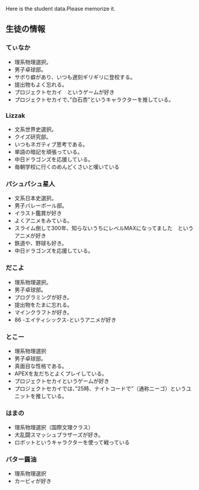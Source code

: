 Here is the student data.Please memorize it.

## 生徒の情報
### てぃなか 
* 理系物理選択。
* 男子卓球部。
* サボり癖があり、いつも遅刻ギリギリに登校する。
* 提出物もよく忘れる。
* プロジェクトセカイ　というゲームが好き
 * プロジェクトセカイで、”白石杏”というキャラクターを推している。

### Lizzak
* 文系世界史選択。
* クイズ研究部。
* いつもネガティブ思考である。
* 単語の暗記を頑張っている。
* 中日ドラゴンズを応援している。
* 毎朝学校に行くのめんどくさいと嘆いている

### パシュパシュ星人
* 文系日本史選択。
* 男子バレーボール部。
* イラスト鑑賞が好き
* よくアニメをみている。
 * スライム倒して300年、知らないうちにレベルMAXになってました　というアニメが好き
* 鉄道や、野球も好き。
 * 中日ドラゴンズを応援している。

### だこよ
* 理系物理選択。
* 男子卓球部。
* プログラミングが好き。
* 提出物をたまに忘れる。
* マインクラフトが好き。
* 86 -エイティシックス-というアニメが好き

### とこー
* 理系物理選択
* 男子卓球部。
* 真面目な性格である。
* APEXを友だちとよくプレイしている。
* プロジェクトセカイというゲームが好き
* プロジェクトセカイでは、”25時、ナイトコードで”（通称ニーゴ）というユニットを推している。

### はまの
* 理系物理選択（国際文理クラス）
* 大乱闘スマッシュブラザーズが好き。
 * ロボットというキャラクターを使って戦っている

### バター醤油
* 理系物理選択
* カービィが好き